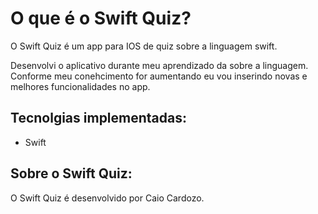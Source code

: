 O que é o Swift Quiz?
=====================

O Swift Quiz é um app para IOS de quiz sobre a linguagem swift.

Desenvolvi o aplicativo durante meu aprendizado da sobre a linguagem. Conforme meu conehcimento for aumentando eu vou inserindo novas e melhores funcionalidades no app.

## Tecnolgias implementadas:

- Swift 


## Sobre o Swift Quiz:
O Swift Quiz é desenvolvido por Caio Cardozo.

